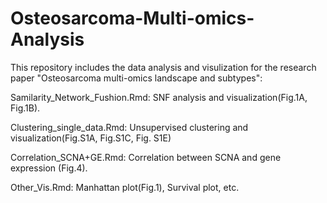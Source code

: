 # Osteosarcoma-Multi-omics-Analysis

This repository includes the data analysis and visulization for the research paper "Osteosarcoma multi-omics landscape and subtypes":

Samilarity_Network_Fushion.Rmd: SNF analysis and visualization(Fig.1A, Fig.1B).

Clustering_single_data.Rmd: Unsupervised clustering and visualization(Fig.S1A, Fig.S1C, Fig. S1E)

Correlation_SCNA+GE.Rmd: Correlation between SCNA and gene expression (Fig.4).

Other_Vis.Rmd: Manhattan plot(Fig.1), Survival plot, etc.
